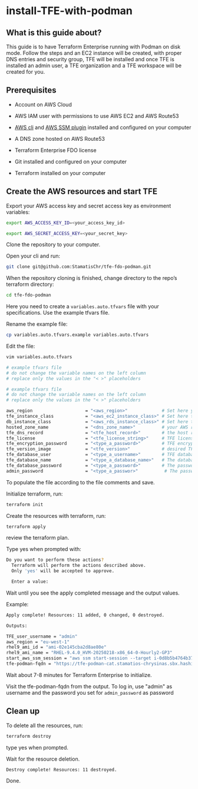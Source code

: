 # install-TFE-with-podman

## What is this guide about?

This guide is to have Terraform Enterprise running with Podman on disk mode.
Follow the steps and an EC2 instance will be created, with proper DNS entries and security group, TFE will be installed and once TFE is installed an admin user, a TFE organization and a TFE workspace will be created for you.

## Prerequisites

- Account on AWS Cloud

- AWS IAM user with permissions to use AWS EC2 and AWS Route53

- [AWS cli](https://docs.aws.amazon.com/cli/latest/userguide/getting-started-install.html) and [AWS SSM plugin](https://docs.aws.amazon.com/systems-manager/latest/userguide/session-manager-working-with-install-plugin.html) installed and configured on your computer 

- A DNS zone hosted on AWS Route53

- Terraform Enterprise FDO license

- Git installed and configured on your computer

- Terraform installed on your computer

## Create the AWS resources and start TFE

Export your AWS access key and secret access key as environment variables:

```sh
export AWS_ACCESS_KEY_ID=<your_access_key_id>
```

```sh
export AWS_SECRET_ACCESS_KEY=<your_secret_key>
```

Clone the repository to your computer.

Open your cli and run:

```sh
git clone git@github.com:StamatisChr/tfe-fdo-podman.git
```

When the repository cloning is finished, change directory to the repo’s terraform directory:

```sh
cd tfe-fdo-podman
```

Here you need to create a `variables.auto.tfvars` file with your specifications. Use the example tfvars file.

Rename the example file:

```sh
cp variables.auto.tfvars.example variables.auto.tfvars
```

Edit the file:

```sh
vim variables.auto.tfvars
```

```sh
# example tfvars file
# do not change the variable names on the left column
# replace only the values in the "< >" placeholders

# example tfvars file
# do not change the variable names on the left column
# replace only the values in the "< >" placeholders

aws_region                    = "<aws_region>"             # Set here your desired AWS region, example: eu-west-1
tfe_instance_class            = "<aws_ec2_instance_class>" # Set here the EC2 instance class only architecture x86_64 is supported, example: m5.xlarge
db_instance_class             = "<aws_rds_instance_class>" # Set here the RDS instance class, example:  "db.t3.large"
hosted_zone_name              = "<dns_zone_name>"          # your AWS route53 DNS zone name
tfe_dns_record                = "<tfe_host_record>"        # the host record for your TFE instance on your dns zone, example: my-tfe
tfe_license                   = "<tfe_license_string>"     # TFE license string
tfe_encryption_password       = "<type_a_password>"        # TFE encryption password
tfe_version_image             = "<tfe_version>"            # desired TFE version, example: v202410-1
tfe_database_user             = "<type_a_username>"        # TFE database user for the external database
tfe_database_name             = "<type_a_database_name>"   # The database name that TFE will use
tfe_database_password         = "<type_a_password>"        # The password for the external TFE database
admin_password                = "<type_a_passwor>"          # The password of the TFE Admin user

```

To populate the file according to the file comments and save.

Initialize terraform, run:

```sh
terraform init
```

Create the resources with terraform, run:

```sh
terraform apply
```

review the terraform plan.

Type yes when prompted with:

```sh
Do you want to perform these actions?
  Terraform will perform the actions described above.
  Only 'yes' will be accepted to approve.

  Enter a value: 
```

Wait until you see the apply completed message and the output values.

Example:

```sh
Apply complete! Resources: 11 added, 0 changed, 0 destroyed.

Outputs:

TFE_user_username = "admin"
aws_region = "eu-west-1"
rhel9_ami_id = "ami-02e145cba2d8ae80e"
rhel9_ami_name = "RHEL-9.4.0_HVM-20250218-x86_64-0-Hourly2-GP3"
start_aws_ssm_session = "aws ssm start-session --target i-0d8b5b4764b377159 --region eu-west-1"
tfe-podman-fqdn = "https://tfe-podman-cat.stamatios-chrysinas.sbx.hashidemos.io"
```

Wait about 7-8 minutes for Terraform Enterprise to initialize.

Visit the tfe-podman-fqdn from the output.
To log in, use "admin" as username and the password you set for `admin_password`  as password

## Clean up

To delete all the resources, run:

```sh
terraform destroy
```

type yes when prompted.

Wait for the resource deletion.

```sh
Destroy complete! Resources: 11 destroyed.
```

Done.
